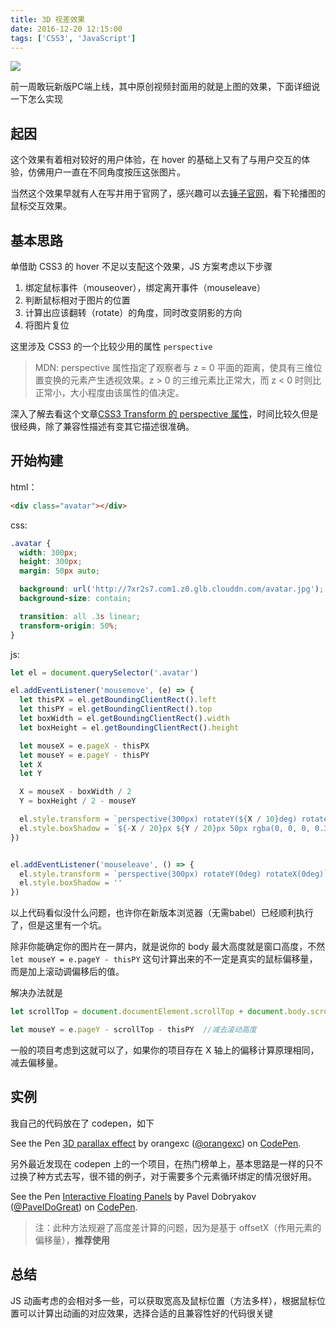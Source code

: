 ```yaml
---
title: 3D 视差效果
date: 2016-12-20 12:15:00
tags: ['CSS3', 'JavaScript']
---
```


<!--
![](/uploads/3D 视差效果.gif)
-->

![](https://i.loli.net/2017/11/06/59ffd0fd1fcc6.gif)

前一周敢玩新版PC端上线，其中原创视频封面用的就是上图的效果，下面详细说一下怎么实现

<!--more-->

## 起因

这个效果有着相对较好的用户体验，在 hover 的基础上又有了与用户交互的体验，仿佛用户一直在不同角度按压这张图片。

当然这个效果早就有人在写并用于官网了，感兴趣可以去[锤子官网](http://www.smartisan.com/)，看下轮播图的鼠标交互效果。

## 基本思路

单借助 CSS3 的 hover 不足以支配这个效果，JS 方案考虑以下步骤

1. 绑定鼠标事件（mouseover），绑定离开事件（mouseleave）
2. 判断鼠标相对于图片的位置
3. 计算出应该翻转（rotate）的角度，同时改变阴影的方向
4. 将图片复位

这里涉及 CSS3 的一个比较少用的属性 `perspective`

> MDN: perspective 属性指定了观察者与 z = 0 平面的距离，使具有三维位置变换的元素产生透视效果。z > 0 的三维元素比正常大，而 z < 0 时则比正常小，大小程度由该属性的值决定。

深入了解去看这个文章[CSS3 Transform 的 perspective 属性](http://www.alloyteam.com/2012/10/the-css3-transform-perspective-property/)，时间比较久但是很经典，除了兼容性描述有变其它描述很准确。

## 开始构建

html：

```html
<div class="avatar"></div>
```

css:

```css
.avatar {
  width: 300px;
  height: 300px;
  margin: 50px auto;

  background: url('http://7xr2s7.com1.z0.glb.clouddn.com/avatar.jpg');
  background-size: contain;

  transition: all .3s linear;
  transform-origin: 50%;
}
```

js:

```js
let el = document.querySelector('.avatar')

el.addEventListener('mousemove', (e) => {
  let thisPX = el.getBoundingClientRect().left
  let thisPY = el.getBoundingClientRect().top
  let boxWidth = el.getBoundingClientRect().width
  let boxHeight = el.getBoundingClientRect().height

  let mouseX = e.pageX - thisPX
  let mouseY = e.pageY - thisPY
  let X
  let Y

  X = mouseX - boxWidth / 2
  Y = boxHeight / 2 - mouseY

  el.style.transform = `perspective(300px) rotateY(${X / 10}deg) rotateX(${Y / 10}deg)`
  el.style.boxShadow = `${-X / 20}px ${Y / 20}px 50px rgba(0, 0, 0, 0.3)`
})


el.addEventListener('mouseleave', () => {
  el.style.transform = `perspective(300px) rotateY(0deg) rotateX(0deg)`
  el.style.boxShadow = ''
})
```

以上代码看似没什么问题，也许你在新版本浏览器（无需babel）已经顺利执行了，但是这里有一个坑。

除非你能确定你的图片在一屏内，就是说你的 body 最大高度就是窗口高度，不然 `let mouseY = e.pageY - thisPY` 这句计算出来的不一定是真实的鼠标偏移量，而是加上滚动调偏移后的值。

解决办法就是

```js
let scrollTop = document.documentElement.scrollTop + document.body.scrollTop  //计算滚动高度

let mouseY = e.pageY - scrollTop - thisPY  //减去滚动高度
```

一般的项目考虑到这就可以了，如果你的项目存在 X 轴上的偏移计算原理相同，减去偏移量。

## 实例

我自己的代码放在了 codepen，如下

<p data-height="500" data-theme-id="dark" data-slug-hash="VmgoVX" data-default-tab="js,result" data-user="orangexc" data-embed-version="2" data-pen-title="3D parallax effect" class="codepen">See the Pen <a href="https://codepen.io/orangexc/pen/VmgoVX/">3D parallax effect</a> by orangexc (<a href="http://codepen.io/orangexc">@orangexc</a>) on <a href="http://codepen.io">CodePen</a>.</p>
<script async src="https://production-assets.codepen.io/assets/embed/ei.js"></script>

另外最近发现在 codepen 上的一个项目，在热门榜单上，基本思路是一样的只不过换了种方式去写，很不错的例子，对于需要多个元素循环绑定的情况很好用。

<p data-height="265" data-theme-id="dark" data-slug-hash="aBPRaX" data-default-tab="js,result" data-user="PavelDoGreat" data-embed-version="2" data-pen-title="Interactive Floating Panels" class="codepen">See the Pen <a href="https://codepen.io/PavelDoGreat/pen/aBPRaX/">Interactive Floating Panels</a> by Pavel Dobryakov (<a href="http://codepen.io/PavelDoGreat">@PavelDoGreat</a>) on <a href="http://codepen.io">CodePen</a>.</p>

> 注：此种方法规避了高度差计算的问题，因为是基于 offsetX（作用元素的偏移量），**推荐使用**

## 总结

JS 动画考虑的会相对多一些，可以获取宽高及鼠标位置（方法多样），根据鼠标位置可以计算出动画的对应效果，选择合适的且兼容性好的代码很关键
